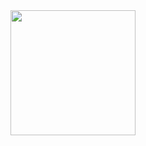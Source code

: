 <div align="center">
  <img src="https://i.pinimg.com/originals/48/c7/f1/48c7f1e343412ce0360abbe54af08d89.gif" width="200" />
</div>
